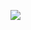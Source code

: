 ![ ](https://64.media.tumblr.com/ebadbce27c53245d24ba43607ceb3f9a/e48bb1aeb07e758b-0c/s540x810/44e22247a2a1f0deb3606db23df8f90c10bd0afe.gif)

